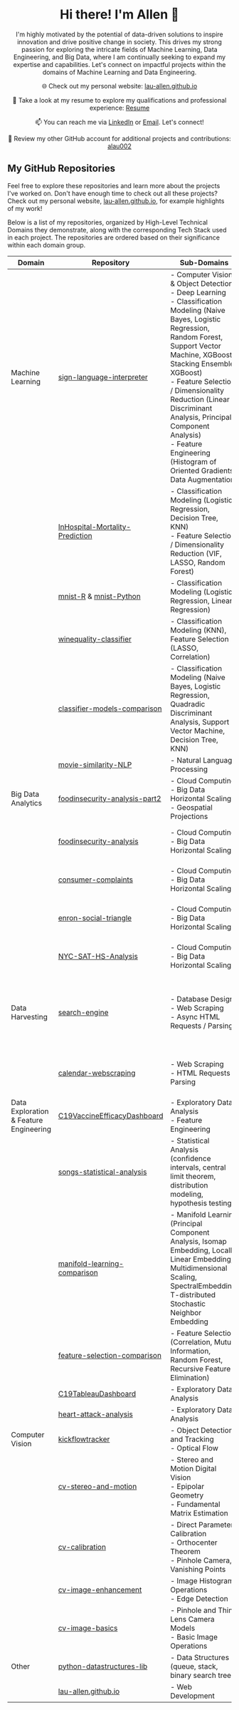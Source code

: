 <div align="center">
  
# Hi there! I'm Allen 👋 
  


I'm highly motivated by the potential of data-driven solutions to inspire innovation and drive positive change in society. This drives my strong passion for exploring the intricate fields of Machine Learning, Data Engineering, and Big Data, where I am continually seeking to expand my expertise and capabilities. Let's connect on  impactful projects within the domains of Machine Learning and Data Engineering.
  

  
🌐 Check out my personal website: [lau-allen.github.io](https://lau-allen.github.io)
  
📄 Take a look at my resume to explore my qualifications and professional experience: [Resume](https://github.com/lau-allen/lau-allen/blob/main/Resume.pdf)

📫 You can reach me via [LinkedIn](https://www.linkedin.com/in/allenlau2019/) or [Email](mailto:allenlau3@outlook.com). Let's connect!

📓 Review my other GitHub account for additional projects and contributions: [alau002](https://github.com/alau002) 
  
</div>


## My GitHub Repositories

Feel free to explore these repositories and learn more about the projects I've worked on. Don't have enough time to check out all these projects? Check out my personal website, [lau-allen.github.io](https://lau-allen.github.io), for example highlights of my work!

Below is a list of my repositories, organized by High-Level Technical Domains they demonstrate, along with the corresponding Tech Stack used in each project. The repositories are ordered based on their significance within each domain group.

<div align="center">

| Domain   | Repository                   | Sub-Domains | Tech Stack             |
|----------|------------------------------|------------|------------------------|
| Machine Learning | [sign-language-interpreter](https://github.com/lau-allen/sign-language-interpreter.git) | - Computer Vision & Object Detection<br>- Deep Learning<br>- Classification Modeling (Naive Bayes, Logistic Regression, Random Forest, Support Vector Machine, XGBoost, Stacking Ensemble, XGBoost)<br>- Feature Selection / Dimensionality Reduction (Linear Discriminant Analysis, Principal Component Analysis)<br>- Feature Engineering (Histogram of Oriented Gradients, Data Augmentation) | - Python Tensorflow, OpenCV, Mediapipe, Scikit-Learn, Pandas, NumPy |
|  | [InHospital-Mortality-Prediction](https://github.com/lau-allen/InHospital-Mortality-Prediction.git) | - Classification Modeling (Logistic Regression, Decision Tree, KNN)<br>- Feature Selection / Dimensionality Reduction (VIF, LASSO, Random Forest) | - Python Scikit-Learn, Statsmodels, Pandas, NumPy |
|  | [mnist-R](https://github.com/lau-allen/mnist-R.git) & [mnist-Python](https://github.com/lau-allen/mnist-python.git) | - Classification Modeling (Logistic Regression, Linear Regression)  | - R stats<br>- Python Pandas, NumPy, Scikit-Learn |
|  | [winequality-classifier](https://github.com/lau-allen/winequality-classifier.git) | - Classification Modeling (KNN), Feature Selection (LASSO, Correlation) | - Python Scikit-Learn, Pandas |
|  | [classifier-models-comparison](https://github.com/lau-allen/classifier-models-comparison.git) | - Classification Modeling (Naive Bayes, Logistic Regression, Quadradic Discriminant Analysis, Support Vector Machine, Decision Tree, KNN) | - Python Scikit-Learn, Matplotlib, Pandas |
|  | [movie-similarity-NLP](https://github.com/lau-allen/movie-similarity-NLP.git) | - Natural Language Processing | - Python NLTK, Pandas, NumPy |
| Big Data Analytics | [foodinsecurity-analysis-part2](https://github.com/lau-allen/foodinsecurity-analysis-part2.git) | - Cloud Computing<br>- Big Data Horizontal Scaling<br>- Geospatial Projections | - Google Cloud Dataproc & Storage<br>- Apache Spark (PySpark)<br>- Python pyproj |
|  | [foodinsecurity-analysis](https://github.com/lau-allen/foodinsecurity-analysis.git) | - Cloud Computing<br>- Big Data Horizontal Scaling | - Google Cloud Dataproc & Storage<br>- Apache Spark (PySpark) |
|  | [consumer-complaints](https://github.com/lau-allen/consumer-complaints.git) | - Cloud Computing<br>- Big Data Horizontal Scaling | - Google Cloud Dataproc & Storage<br>- Apache Spark (PySpark) |
|  | [enron-social-triangle](https://github.com/lau-allen/enron-social-triangle.git) | - Cloud Computing<br>- Big Data Horizontal Scaling | - Google Cloud Dataproc & Storage<br>- Apache Spark (PySpark) |
|  | [NYC-SAT-HS-Analysis](https://github.com/lau-allen/NYC-SAT-HS-Analysis.git) | - Cloud Computing<br>- Big Data Horizontal Scaling | - Google Cloud Dataproc & Storage<br>- Apache Spark (PySpark) |
| Data Harvesting | [search-engine](https://github.com/lau-allen/search-engine.git) | - Database Design<br>- Web Scraping<br>- Async HTML Requests / Parsing<br> | - Python Asyncio, Aiohttp, BeautifulSoup, mySQL Connector, NLTK<br>- mySQL<br>- Flask<br>- HTML / CSS|
|  | [calendar-webscraping](https://github.com/lau-allen/calendar-webscraping.git) | - Web Scraping<br>- HTML Requests / Parsing | - Python Requests, BeautifulSoup, apiclient, google_auth_oauthlib<br>- Google API|
| Data Exploration & Feature Engineering | [C19VaccineEfficacyDashboard](https://github.com/lau-allen/C19VaccineEfficacyDashboard.git) | - Exploratory Data Analysis<br>- Feature Engineering | - Python Dash, Plotly, Pandas<br> - HTML / CSS |
|  | [songs-statistical-analysis](https://github.com/lau-allen/songs-statistical-analysis.git) | - Statistical Analysis (confidence intervals, central limit theorem, distribution modeling, hypothesis testing) | - R statsr, dplyr, ggplot2, fitdistrplus |
|  | [manifold-learning-comparison](https://github.com/lau-allen/manifold-learning-comparison.git) | - Manifold Learning (Principal Component Analysis, Isomap Embedding, Locally Linear Embedding, Multidimensional Scaling, SpectralEmbedding, T-distributed Stochastic Neighbor Embedding | - Python Scikit-Learn, UMAP |
|  | [feature-selection-comparison](https://github.com/lau-allen/feature-selection-comparison.git) | - Feature Selection (Correlation, Mutual Information, Random Forest, Recursive Feature Elimination) | - Python Scikit-Learn, Pandas, NumPy |
|  | [C19TableauDashboard](https://github.com/lau-allen/C19TableauDashboard.git) | - Exploratory Data Analysis | - Tableau Desktop |
|  | [heart-attack-analysis](https://github.com/lau-allen/heart-attack-analysis.git) | - Exploratory Data Analysis | - Python Pandas, Matplotlib |
| Computer Vision | [kickflowtracker](https://github.com/lau-allen/kickflowtracker.git) | - Object Detection and Tracking <br>- Optical Flow | - Python NumPy, OpenCV  |
| | [cv-stereo-and-motion](https://github.com/lau-allen/cv-stereo-and-motion.git) | - Stereo and Motion Digital Vision <br>- Epipolar Geometry <br>- Fundamental Matrix Estimation | - MATLAB |
|  | [cv-calibration](https://github.com/lau-allen/cv-calibration.git) | - Direct Parameter Calibration <br>- Orthocenter Theorem <br>- Pinhole Camera, Vanishing Points | - MATLAB |
|  | [cv-image-enhancement](https://github.com/lau-allen/cv-image-enhancement.git) | - Image Histogram Operations <br>- Edge Detection | - Python |
|  | [cv-image-basics](https://github.com/lau-allen/cv-image-basics.git) | - Pinhole and Thin Lens Camera Models <br>- Basic Image Operations | - MATLAB |
| Other | [python-datastructures-lib](https://github.com/lau-allen/python-datastructures-lib.git) | - Data Structures (queue, stack, binary search tree) | - Python |
|  | [lau-allen.github.io](https://github.com/lau-allen/lau-allen.github.io.git) | - Web Development | - HTML / CSS |
  
</div>




